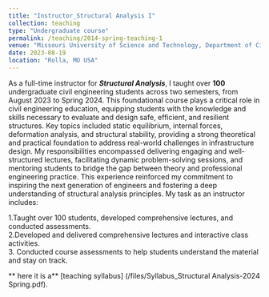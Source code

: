```yaml
---
title: "Instructor_Structural Analysis I"
collection: teaching
type: "Undergraduate course"
permalink: /teaching/2014-spring-teaching-1
venue: "Missouri University of Science and Technology, Department of Civil, Architectural and Environmental Engineering"
date: 2023-08-19
location: "Rolla, MO USA"
---
```


As a full-time instructor for **_Structural Analysis_**, I taught over **100** undergraduate civil engineering students across two semesters, from August 2023 to Spring 2024. This foundational course plays a critical role in civil engineering education, equipping students with the knowledge and skills necessary to evaluate and design safe, efficient, and resilient structures.
Key topics included static equilibrium, internal forces, deformation analysis, and structural stability, providing a strong theoretical and practical foundation to address real-world challenges in infrastructure design. My responsibilities encompassed delivering engaging and well-structured lectures, facilitating dynamic problem-solving sessions, and mentoring students to bridge the gap between theory and professional engineering practice. This experience reinforced my commitment to inspiring the next generation of engineers and fostering a deep understanding of structural analysis principles. My task as an instructor includes:<br/>

  1.Taught over 100 students, developed comprehensive lectures, and conducted assessments. <br/>
  2.Developed and delivered comprehensive lectures and interactive class activities.<br/>
  3. Conducted course assessments to help students understand the material and stay on track.<br/>

 ** here it is a** [teaching syllabus] (/files/Syllabus_Structural Analysis-2024 Spring.pdf).
